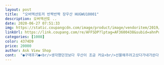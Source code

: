 ```yaml
---
layout: post 
title:  "오버액션토끼 반짝반짝 장우산 HUGWU10001" 
description: 오버액션토 ..
date: 2020-06-27 07:51:33 
img: https://static.coupangcdn.com/image/product/image/vendoritem/2019/06/28/4385001020/3fdfb667-7b8c-47b0-89e8-1399a20bd9e9.jpg 
linkUrl: https://link.coupang.com/re/AFFSDP?lptag=AF3600438&subid=ahnPublicAsk&pageKey=185873252&itemId=531504901&vendorItemId=4385385347&traceid=V0-113-c942100892a8cb1c 
categories: [1008] 
color: 4374D9 
price: 20000 
author: Ask View Shop 
cont:  "●구매후기●<br/>생각했던것보다 우산이 조금 커요<br/>선물해주려고샀다가내가쓴다<br/>오버액션 토끼 장우산 사용해보니 좋아서 또 구매했어요.<br/><br/>우산보다가 너무 귀여워서 주문했는데 실물도 너무 예뻐요<br/>이거진짜이쁨 ㅋㅋ 네이비 고급짐<br/>캐릭터도 예쁘고 색상도 맘에 들어요<br/>" 
---
```

